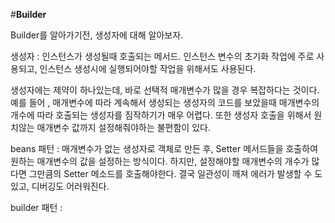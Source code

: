 #**Builder**

Builder를 알아가기전, 생성자에 대해 알아보자.

생성자 : 인스턴스가 생성될때 호출되는 메서드. 인스턴스 변수의 초기화 작업에 주로 사용되고, 인스턴스 생성시에 실행되어야할 작업을 위해서도 사용된다.

생성자에는 제약이 하나있는데, 바로 선택적 매개변수가 많을 경우 복잡하다는 것이다.
예를 들어 , 매개변수에 따라 계속해서 생성되는 생성자의 코드를 보았을때 매개변수의 개수에 따라 호출되는 생성자를 짐작하기가 매우 어렵다.
또한 생성자 호출을 위해서 원치않는 매개변수 값까지 설정해줘야하는 불편함이 있다.

beans 패턴 : 매개변수가 없는 생성자로 객체로 만든 후, Setter 메서드들을 호출하여 원하는 매개변수의 값을 설정하는 방식이다.
하지만, 설정해야할 매개변수의 개수가 많다면 그만큼의 Setter 메소드를 호출해야한다. 결국 일관성이 깨져 에러가 발생할 수 도있고, 디버깅도 어러워진다.

builder 패턴 : 
